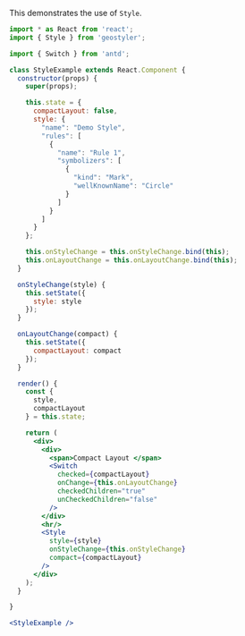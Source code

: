 <!--
 * Released under the BSD 2-Clause License
 *
 * Copyright (c) 2018-present, terrestris GmbH & Co. KG
 * All rights reserved.
 *
 * Redistribution and use in source and binary forms, with or without
 * modification, are permitted provided that the following conditions are met:
 *
 * * Redistributions of source code must retain the above copyright notice,
 *   this list of conditions and the following disclaimer.
 *
 * * Redistributions in binary form must reproduce the above copyright notice,
 *   this list of conditions and the following disclaimer in the documentation
 *   and/or other materials provided with the distribution.
 *
 * THIS SOFTWARE IS PROVIDED BY THE COPYRIGHT HOLDERS AND CONTRIBUTORS "AS IS"
 * AND ANY EXPRESS OR IMPLIED WARRANTIES, INCLUDING, BUT NOT LIMITED TO, THE
 * IMPLIED WARRANTIES OF MERCHANTABILITY AND FITNESS FOR A PARTICULAR PURPOSE
 * ARE DISCLAIMED. IN NO EVENT SHALL THE COPYRIGHT HOLDER OR CONTRIBUTORS BE
 * LIABLE FOR ANY DIRECT, INDIRECT, INCIDENTAL, SPECIAL, EXEMPLARY, OR
 * CONSEQUENTIAL DAMAGES (INCLUDING, BUT NOT LIMITED TO, PROCUREMENT OF
 * SUBSTITUTE GOODS OR SERVICES; LOSS OF USE, DATA, OR PROFITS; OR BUSINESS
 * INTERRUPTION) HOWEVER CAUSED AND ON ANY THEORY OF LIABILITY, WHETHER IN
 * CONTRACT, STRICT LIABILITY, OR TORT (INCLUDING NEGLIGENCE OR OTHERWISE)
 * ARISING IN ANY WAY OUT OF THE USE OF THIS SOFTWARE, EVEN IF ADVISED OF THE
 * POSSIBILITY OF SUCH DAMAGE.
 *
-->

This demonstrates the use of `Style`.

```jsx
import * as React from 'react';
import { Style } from 'geostyler';

import { Switch } from 'antd';

class StyleExample extends React.Component {
  constructor(props) {
    super(props);

    this.state = {
      compactLayout: false,
      style: {
        "name": "Demo Style",
        "rules": [
          {
            "name": "Rule 1",
            "symbolizers": [
              {
                "kind": "Mark",
                "wellKnownName": "Circle"
              }
            ]
          }
        ]
      }
    };

    this.onStyleChange = this.onStyleChange.bind(this);
    this.onLayoutChange = this.onLayoutChange.bind(this);
  }

  onStyleChange(style) {
    this.setState({
      style: style
    });
  }

  onLayoutChange(compact) {
    this.setState({
      compactLayout: compact
    });
  }

  render() {
    const {
      style,
      compactLayout
    } = this.state;

    return (
      <div>
        <div>
          <span>Compact Layout </span>
          <Switch
            checked={compactLayout}
            onChange={this.onLayoutChange}
            checkedChildren="true"
            unCheckedChildren="false"
          />
        </div>
        <hr/>
        <Style
          style={style}
          onStyleChange={this.onStyleChange}
          compact={compactLayout}
        />
      </div>
    );
  }

}

<StyleExample />
```

